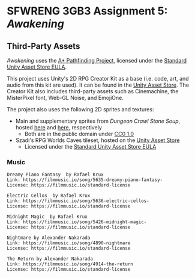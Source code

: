 # SFWRENG 3GB3 Assignment 5: *Awakening*

## Third-Party Assets

*Awakening* uses the [A\* Pathfinding Project](https://arongranberg.com/astar/), licensed under the [Standard Unity Asset Store EULA](https://unity3d.com/legal/as_terms).

This project uses Unity's 2D RPG Creator Kit as a base (i.e. code, art, and audio from this kit are used).
It can be found in the [Unity Asset Store](https://assetstore.unity.com/packages/templates/tutorials/creator-kit-rpg-149309).
The Creator Kit also includes third-party assets such as Cinemachine, the MisterPixel font, Web-GL Noise, and EmojiOne.

The project also uses the following 2D sprites and textures:

- Main and supplementary sprites from *Dungeon Crawl Stone Soup*, hosted [here](https://opengameart.org/content/dungeon-crawl-32x32-tiles)
  and [here](https://opengameart.org/content/dungeon-crawl-32x32-tiles-supplemental), respectively
  - Both are in the public domain under [CC0 1.0](http://creativecommons.org/publicdomain/zero/1.0/)
- Szadi's RPG Worlds Caves tileset, hosted on the [Unity Asset Store](https://assetstore.unity.com/packages/2d/environments/rpg-worlds-caves-167274)
  - Licensed under the [Standard Unity Asset Store EULA](https://unity3d.com/legal/as_terms)

### Music

    Dreamy Piano Fantasy  by Rafael Krux
    Link: https://filmmusic.io/song/5635-dreamy-piano-fantasy-
    License: https://filmmusic.io/standard-license

    Electric Cellos  by Rafael Krux
    Link: https://filmmusic.io/song/5636-electric-cellos-
    License: https://filmmusic.io/standard-license

    Midnight Magic  by Rafael Krux
    Link: https://filmmusic.io/song/5426-midnight-magic-
    License: https://filmmusic.io/standard-license

    Nightmare by Alexander Nakarada
    Link: https://filmmusic.io/song/4890-nightmare
    License: https://filmmusic.io/standard-license

    The Return by Alexander Nakarada
    Link: https://filmmusic.io/song/4914-the-return
    License: https://filmmusic.io/standard-license
